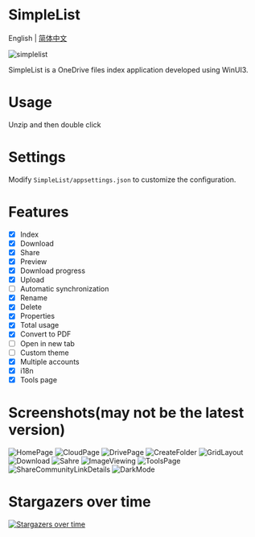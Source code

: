 # SimpleList

English | [简体中文](./README_zh_CN.md)

![simplelist](https://socialify.git.ci/aiguoli/simplelist/image?description=1&font=Raleway&language=1&name=1&stargazers=1&theme=Light)

SimpleList is a OneDrive files index application developed using WinUI3.

# Usage

Unzip and then double click

# Settings

Modify `SimpleList/appsettings.json` to customize the configuration. 

# Features

- [x] Index
- [x] Download
- [x] Share
- [x] Preview
- [x] Download progress
- [x] Upload
- [ ] Automatic synchronization
- [x] Rename
- [x] Delete
- [x] Properties
- [x] Total usage
- [x] Convert to PDF
- [ ] Open in new tab
- [ ] Custom theme
- [x] Multiple accounts
- [x] i18n
- [x] Tools page

# Screenshots(may not be the latest version)

![HomePage](./ScreenShots/HomePage.png)
![CloudPage](./ScreenShots/CloudPage.png)
![DrivePage](./ScreenShots/DrivePage.png)
![CreateFolder](./ScreenShots/CreateFolder.png)
![GridLayout](./ScreenShots/GridLayout.png)
![Download](./ScreenShots/Download.png)
![Sahre](./ScreenShots/Share.png)
![ImageViewing](./ScreenShots/ImageViewing.png)
![ToolsPage](./ScreenShots/ToolsPage.png)
![ShareCommunityLinkDetails](./ScreenShots/ShareCommunityLinkDetails.png)
![DarkMode](./ScreenShots/DarkMode.png)

# Stargazers over time

[![Stargazers over time](https://starchart.cc/aiguoli/SimpleList.svg)](https://starchart.cc/aiguoli/SimpleList)
